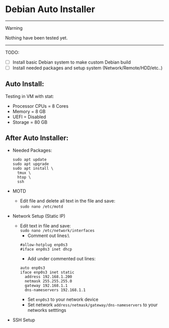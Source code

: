 # Debian Auto Installer

---
> [!WARNING]
> Nothing have been tested yet.
---

TODO:
- [ ] Install basic Debian system to make custom Debian build
- [ ] Install needed packages and setup system (Network/Remote/HDD/etc..)

## Auto Install:
Testing in VM with stat:
  - Processor CPUs = 8 Cores
  - Memory = 8 GB
  - UEFI = Disabled
  - Storage = 80 GB

## After Auto Installer:
- Needed Packages:
  ```
  sudo apt update
  sudo apt upgrade
  sudo apt install \
    tmux \
    htop \
    ssh 
  ```

- MOTD
  - Edit file and delete all text in the file and save:\
  `sudo nano /etc/motd`

- Network Setup (Static IP)
  - Edit text in file and save:\
  `sudo nano /etc/network/interfaces`
    - Comment out lines:\
    ```
    #allow-hotplug enp0s3
    #iface enp0s3 inet dhcp
    ```
    - Add under commented out lines:
    ```
    auto enp0s3
    iface enp0s3 inet static
      address 192.168.1.200
      netmask 255.255.255.0
      gateway 192.168.1.1
      dns-nameservers 192.168.1.1
    ```
    - Set `enp0s3` to your network device<br/>
    - Set network `address/netmask/gateway/dns-nameservers` to your networks setttings

- SSH Setup
